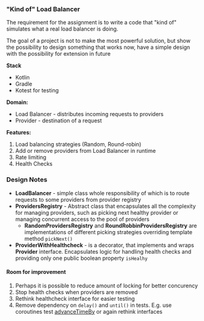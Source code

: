 ### "Kind of" Load Balancer
The requirement for the assignment is to write a code that "kind of" simulates what a real load balancer is doing.

The goal of a project is not to make the most powerful solution,
but show the possibility to design something that works now, have a simple design with the possibility for extension in future

**Stack**
* Kotlin
* Gradle
* Kotest for testing

**Domain:**
* Load Balancer - distributes incoming requests to providers 
* Provider - destination of a request

**Features:**
1. Load balancing strategies (Random, Round-robin)
2. Add or remove providers from Load Balancer in runtime
3. Rate limiting
4. Health Checks

### Design Notes
* **LoadBalancer** - simple class whole responsibility of which is to route requests to some providers from provider registry
* **ProvidersRegistry** - Abstract class that encapsulates all the complexity for managing providers, such as picking next healthy provider or managing concurrent access to the pool of providers
  * **RandomProvidersRegistry** and **RoundRobbinProvidersRegistry** are implementations of different picking strategies overriding template method `pickNext()`
* **ProviderWithHealthcheck** - is a decorator, that implements and wraps **Provider** interface. 
Encapsulates logic for handling health checks and providing only one public boolean property `isHealhy`

#### Room for improvement
1. Perhaps it is possible to reduce amount of locking for better concurency
2. Stop health checks when providers are removed
3. Rethink healthcheck interface for easier testing
4. Remove dependency on `delay()` and `until()` in tests. 
E.g. use coroutines test [advanceTimeBy](https://kotlinlang.org/api/kotlinx.coroutines/kotlinx-coroutines-test/kotlinx.coroutines.test/advance-time-by.html)
or again rethink interfaces